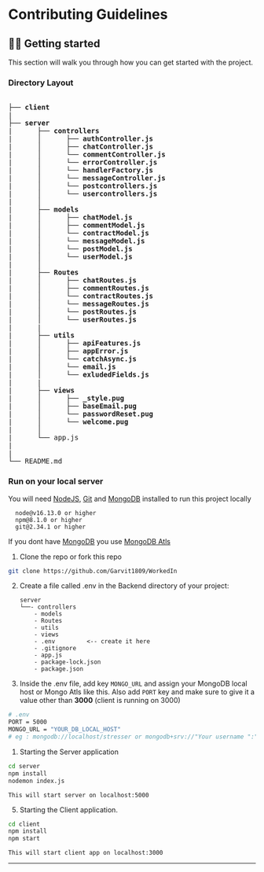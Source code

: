 # Contributing Guidelines

## 👨‍💻 Getting started


This section will walk you through how you can get started with the project.

### Directory Layout


<pre>

├── <strong>client</strong>
|
├── <strong>server</strong>
|      ├── <strong>controllers</strong>
|      │      ├── <strong>authController.js</strong>
|      │      ├── <strong>chatController.js</strong>
|      │      └── <strong>commentController.js</strong> 
|      │      └── <strong>errorController.js</strong> 
|      │      └── <strong>handlerFactory.js</strong> 
|      │      └── <strong>messageController.js</strong> 
|      │      └── <strong>postcontrollers.js</strong> 
|      │      └── <strong>usercontrollers.js</strong> 
|      │
|      ├── <strong>models</strong>
|      │      ├── <strong>chatModel.js</strong>
|      │      ├── <strong>commentModel.js</strong>
|      │      └── <strong>contractModel.js</strong> 
|      │      └── <strong>messageModel.js</strong> 
|      │      └── <strong>postModel.js</strong> 
|      │      └── <strong>userModel.js</strong> 
|      │
|      ├── <strong>Routes</strong>
|      │      ├── <strong>chatRoutes.js</strong>
|      │      ├── <strong>commentRoutes.js</strong>
|      │      └── <strong>contractRoutes.js</strong> 
|      │      └── <strong>messageRoutes.js</strong> 
|      │      └── <strong>postRoutes.js</strong> 
|      │      └── <strong>userRoutes.js</strong> 
|      |
|      ├── <strong>utils</strong>
|      │      ├── <strong>apiFeatures.js</strong>
|      │      ├── <strong>appError.js</strong>
|      │      └── <strong>catchAsync.js</strong> 
|      │      └── <strong>email.js</strong> 
|      │      └── <strong>exludedFields.js</strong> 
|      |
|      ├── <strong>views</strong>
|      │      ├── <strong>_style.pug</strong>
|      │      ├── <strong>baseEmail.pug</strong>
|      │      └── <strong>passwordReset.pug</strong> 
|      │      └── <strong>welcome.pug</strong> 
|      │  
|      └── app.js
|  
|
└── README.md
</pre>



### Run on your local server

You will need [NodeJS](), [Git]() and [MongoDB]() installed to run this project locally

      node@v16.13.0 or higher
      npm@8.1.0 or higher
      git@2.34.1 or higher

If you dont have [MongoDB]() you use [MongoDB Atls]()


1. Clone the repo or fork this repo
 ```bash
 git clone https://github.com/Garvit1809/WorkedIn
```

2. Create a file called .env in the Backend directory of your project:


       server
       └──- controllers
           - models
           - Routes
           - utils
           - views
           - .env         <-- create it here
           - .gitignore
           - app.js
           - package-lock.json
           - package.json



3. Inside the .env file, add key `MONGO_URL` and assign your MongoDB local host or Mongo Atls like this. Also add `PORT` key and make sure to give it a value other than **3000** (client is running on 3000)

```bash
# .env
PORT = 5000 
MONGO_URL = "YOUR_DB_LOCAL_HOST" 
# eg : mongodb://localhost/stresser or mongodb+srv://"Your username ":" your password "....
```


1. Starting the Server application
```bash
cd server 
npm install
nodemon index.js
```
   `This will start server on localhost:5000`     

5. Starting the Client application.
```bash
cd client 
npm install
npm start
```
   `This will start client app on localhost:3000`  


---